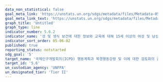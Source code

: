 ```yaml
---
data_non_statistical: false
goal_meta_link: 'https://unstats.un.org/sdgs/metadata/files/Metadata-05-06-02.pdf'
goal_meta_link_text: 'https://unstats.un.org/sdgs/metadata/files/Metadata-05-06-02.pdf'
graph_title: 'Untitled'
graph_type: line
indicator_number: 5.6.2
indicator_name: '성 및 생식 보건에 대한 정보와 교육에 대해 15세 이상의 여성 및 남성의 완전하고 평등한 접근성을 보장하는 법과 제도가 마련된 국가의 수'
indicator_sort_order: 05-06-02
published: true
reporting_status: notstarted
sdg_goal: '5'
target_name: '국제인구개발회의(ICPD) 행동계획과 북경행동강령 및 이에 대한 검토회의 결과문서에 따라 모든 이가 성, 생식보건, 재생산권에 대한 보편적인 접근을 보장'
target_id: '5.6'
un_custodian_agency: 'UNFPA'
un_designated_tier: 'Tier II'
---
```

